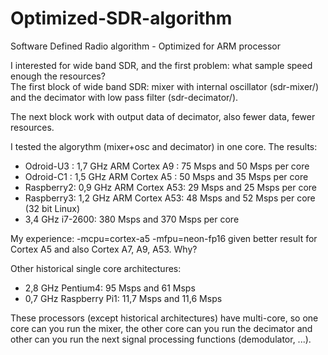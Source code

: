 # Optimized-SDR-algorithm
Software Defined Radio algorithm - Optimized for ARM processor

I interested for wide band SDR, and the first problem: what sample speed enough the resources?<br>
The first block of wide band SDR: mixer with internal oscillator (sdr-mixer/) and the decimator with low pass filter (sdr-decimator/).

The next block work with output data of decimator, also fewer data, fewer resources.

I tested the algorythm (mixer+osc  and decimator) in one core. The results:

<ul>
<li>Odroid-U3 : 1,7 GHz ARM Cortex A9 : 75 Msps and 50 Msps per core</li>
<li>Odroid-C1 : 1,5 GHz ARM Cortex A5 : 50 Msps and 35 Msps per core</li>
<li>Raspberry2: 0,9 GHz ARM Cortex A53: 29 Msps and 25 Msps per core</li>
<li>Raspberry3: 1,2 GHz ARM Cortex A53: 48 Msps and 52 Msps per core (32 bit Linux)</li>
<li>3,4 GHz i7-2600: 380 Msps and 370 Msps per core</li>
</ul>

My experience: -mcpu=cortex-a5 -mfpu=neon-fp16 given better result for Cortex A5 and also Cortex A7, A9, A53. Why?

Other historical single core architectures:
<ul>
<li>2,8 GHz Pentium4: 95 Msps and 61 Msps</li>
<li>0,7 GHz Raspberry Pi1: 11,7 Msps and 11,6 Msps</li>
</ul>


These processors (except historical architectures) have multi-core, so one core can you run the mixer, the other core can you run the decimator and other can you run the next signal processing functions (demodulator, ...).
